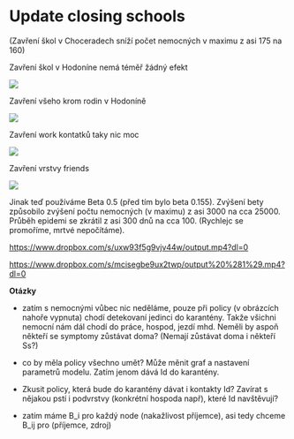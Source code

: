 # Update closing schools  
(Zavření škol v Choceradech  sníží počet nemocných v maximu z asi 175 na 160)


Zavření škol v Hodoníne nemá téměř žádný efekt 

![](https://paper-attachments.dropbox.com/s_E0D79DB81BE809FF32F57BEA63282BA498DA59C76C6A7E5EBFAE605C47D341E3_1587402557914_closed_schools.png)




                                








Zavření všeho krom rodin v Hodoníně 

![](https://paper-attachments.dropbox.com/s_E0D79DB81BE809FF32F57BEA63282BA498DA59C76C6A7E5EBFAE605C47D341E3_1587402603229_closed_everyting_except_family.png)










Zavření work kontatků taky nic moc

![](https://paper-attachments.dropbox.com/s_E0D79DB81BE809FF32F57BEA63282BA498DA59C76C6A7E5EBFAE605C47D341E3_1587403674338_closed_work.png)










Zavření vrstvy friends

![](https://paper-attachments.dropbox.com/s_E0D79DB81BE809FF32F57BEA63282BA498DA59C76C6A7E5EBFAE605C47D341E3_1587408533717_closed_friends.png)










Jinak teď používáme Beta 0.5 (před tím bylo beta 0.155). Zvýšení bety způsobilo zvýšení počtu nemocných (v maximu) z asi 3000 na cca 25000. Průběh epidemi se zkrátil z asi 300 dnů na cca 100. (Rychlejc se promoříme,  mrtvé nepočítáme).





https://www.dropbox.com/s/uxw93f5g9vjv44w/output.mp4?dl=0

https://www.dropbox.com/s/mcisegbe9ux2twp/output%20%281%29.mp4?dl=0


**Otázky** 

- zatím s nemocnými vůbec nic neděláme, pouze při policy (v obrázcích nahoře vypnuta) chodí detekovaní jedinci do karantény. Takže všichni nemocní nám dál chodí do práce, hospod, jezdí mhd. Neměli by aspoň někteří se symptomy zůstávat doma? (Nemají zůstávat doma i někteří Ss?)
- co by měla policy všechno umět? Může měnit graf a nastavení parametrů modelu. Zatím jenom dává Id do karantény. 
- Zkusit policy, která bude do karantény dávat i kontakty Id? Zavírat s nějakou pstí i podvrstvy (konkrétní hospoda např),  které Id navštěvují? 


- zatím máme B_i pro každý node (nakažlivost příjemce), asi tedy chceme B_ij pro (příjemce, zdroj)


